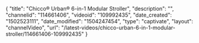 {
    "title": "Chicco&reg; Urban&reg; 6-in-1 Modular Stroller",
    "description": "",
    "channelid": "114661406",
    "videoid": "109992435",
    "date_created": "1502523111",
    "date_modified": "1504247454",
    "type": "captivate",
    "layout": "channelVideo",
    "url": "\/latest-videos\/chicco-urban-6-in-1-modular-stroller\/114661406-109992435"
}